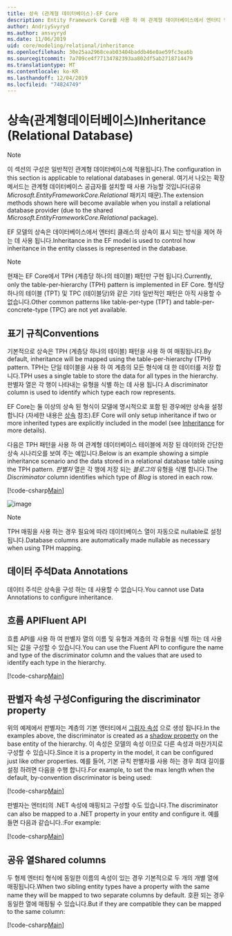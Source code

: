 ```yaml
---
title: 상속 (관계형 데이터베이스)-EF Core
description: Entity Framework Core를 사용 하 여 관계형 데이터베이스에서 엔터티 형식 상속을 구성 하는 방법
author: AndriySvyryd
ms.author: ansvyryd
ms.date: 11/06/2019
uid: core/modeling/relational/inheritance
ms.openlocfilehash: 30e25aa2968ceab03404baddb46e0ae59fc3ea6b
ms.sourcegitcommit: 7a709ce4f77134782393aa802df5ab2718714479
ms.translationtype: MT
ms.contentlocale: ko-KR
ms.lasthandoff: 12/04/2019
ms.locfileid: "74824749"
---
```

# <a name="inheritance-relational-database"></a><span data-ttu-id="fbd42-103">상속(관계형데이터베이스)</span><span class="sxs-lookup"><span data-stu-id="fbd42-103">Inheritance (Relational Database)</span></span>

> [!NOTE]  
> <span data-ttu-id="fbd42-104">이 섹션의 구성은 일반적인 관계형 데이터베이스에 적용됩니다.</span><span class="sxs-lookup"><span data-stu-id="fbd42-104">The configuration in this section is applicable to relational databases in general.</span></span> <span data-ttu-id="fbd42-105">여기서 나오는 확장 메서드는 관계형 데이터베이스 공급자를 설치할 때 사용 가능할 것입니다(공유 *Microsoft.EntityFrameworkCore.Relational* 패키지 때문).</span><span class="sxs-lookup"><span data-stu-id="fbd42-105">The extension methods shown here will become available when you install a relational database provider (due to the shared *Microsoft.EntityFrameworkCore.Relational* package).</span></span>

<span data-ttu-id="fbd42-106">EF 모델의 상속은 데이터베이스에서 엔터티 클래스의 상속이 표시 되는 방식을 제어 하는 데 사용 됩니다.</span><span class="sxs-lookup"><span data-stu-id="fbd42-106">Inheritance in the EF model is used to control how inheritance in the entity classes is represented in the database.</span></span>

> [!NOTE]  
> <span data-ttu-id="fbd42-107">현재는 EF Core에서 TPH (계층당 하나의 테이블) 패턴만 구현 됩니다.</span><span class="sxs-lookup"><span data-stu-id="fbd42-107">Currently, only the table-per-hierarchy (TPH) pattern is implemented in EF Core.</span></span> <span data-ttu-id="fbd42-108">형식당 하나의 테이블 (TPT) 및 TPC (테이블당)와 같은 기타 일반적인 패턴은 아직 사용할 수 없습니다.</span><span class="sxs-lookup"><span data-stu-id="fbd42-108">Other common patterns like table-per-type (TPT) and table-per-concrete-type (TPC) are not yet available.</span></span>

## <a name="conventions"></a><span data-ttu-id="fbd42-109">표기 규칙</span><span class="sxs-lookup"><span data-stu-id="fbd42-109">Conventions</span></span>

<span data-ttu-id="fbd42-110">기본적으로 상속은 TPH (계층당 하나의 테이블) 패턴을 사용 하 여 매핑됩니다.</span><span class="sxs-lookup"><span data-stu-id="fbd42-110">By default, inheritance will be mapped using the table-per-hierarchy (TPH) pattern.</span></span> <span data-ttu-id="fbd42-111">TPH는 단일 테이블을 사용 하 여 계층의 모든 형식에 대 한 데이터를 저장 합니다.</span><span class="sxs-lookup"><span data-stu-id="fbd42-111">TPH uses a single table to store the data for all types in the hierarchy.</span></span> <span data-ttu-id="fbd42-112">판별자 열은 각 행이 나타내는 유형을 식별 하는 데 사용 됩니다.</span><span class="sxs-lookup"><span data-stu-id="fbd42-112">A discriminator column is used to identify which type each row represents.</span></span>

<span data-ttu-id="fbd42-113">EF Core는 둘 이상의 상속 된 형식이 모델에 명시적으로 포함 된 경우에만 상속을 설정 합니다 (자세한 내용은 [상속](../inheritance.md) 참조).</span><span class="sxs-lookup"><span data-stu-id="fbd42-113">EF Core will only setup inheritance if two or more inherited types are explicitly included in the model (see [Inheritance](../inheritance.md) for more details).</span></span>

<span data-ttu-id="fbd42-114">다음은 TPH 패턴을 사용 하 여 관계형 데이터베이스 테이블에 저장 된 데이터와 간단한 상속 시나리오를 보여 주는 예입니다.</span><span class="sxs-lookup"><span data-stu-id="fbd42-114">Below is an example showing a simple inheritance scenario and the data stored in a relational database table using the TPH pattern.</span></span> <span data-ttu-id="fbd42-115">*판별자* 열은 각 행에 저장 되는 *블로그의* 유형을 식별 합니다.</span><span class="sxs-lookup"><span data-stu-id="fbd42-115">The *Discriminator* column identifies which type of *Blog* is stored in each row.</span></span>

[!code-csharp[Main](../../../../samples/core/Modeling/Conventions/InheritanceDbSets.cs#Model)]

![image](_static/inheritance-tph-data.png)

>[!NOTE]
> <span data-ttu-id="fbd42-117">TPH 매핑을 사용 하는 경우 필요에 따라 데이터베이스 열이 자동으로 nullable로 설정 됩니다.</span><span class="sxs-lookup"><span data-stu-id="fbd42-117">Database columns are automatically made nullable as necessary when using TPH mapping.</span></span>

## <a name="data-annotations"></a><span data-ttu-id="fbd42-118">데이터 주석</span><span class="sxs-lookup"><span data-stu-id="fbd42-118">Data Annotations</span></span>

<span data-ttu-id="fbd42-119">데이터 주석은 상속을 구성 하는 데 사용할 수 없습니다.</span><span class="sxs-lookup"><span data-stu-id="fbd42-119">You cannot use Data Annotations to configure inheritance.</span></span>

## <a name="fluent-api"></a><span data-ttu-id="fbd42-120">흐름 API</span><span class="sxs-lookup"><span data-stu-id="fbd42-120">Fluent API</span></span>

<span data-ttu-id="fbd42-121">흐름 API를 사용 하 여 판별자 열의 이름 및 유형과 계층의 각 유형을 식별 하는 데 사용 되는 값을 구성할 수 있습니다.</span><span class="sxs-lookup"><span data-stu-id="fbd42-121">You can use the Fluent API to configure the name and type of the discriminator column and the values that are used to identify each type in the hierarchy.</span></span>

[!code-csharp[Main](../../../../samples/core/Modeling/FluentAPI/InheritanceTPHDiscriminator.cs#Inheritance)]

## <a name="configuring-the-discriminator-property"></a><span data-ttu-id="fbd42-122">판별자 속성 구성</span><span class="sxs-lookup"><span data-stu-id="fbd42-122">Configuring the discriminator property</span></span>

<span data-ttu-id="fbd42-123">위의 예제에서 판별자는 계층의 기본 엔터티에서 [그림자 속성](xref:core/modeling/shadow-properties) 으로 생성 됩니다.</span><span class="sxs-lookup"><span data-stu-id="fbd42-123">In the examples above, the discriminator is created as a [shadow property](xref:core/modeling/shadow-properties) on the base entity of the hierarchy.</span></span> <span data-ttu-id="fbd42-124">이 속성은 모델의 속성 이므로 다른 속성과 마찬가지로 구성할 수 있습니다.</span><span class="sxs-lookup"><span data-stu-id="fbd42-124">Since it is a property in the model, it can be configured just like other properties.</span></span> <span data-ttu-id="fbd42-125">예를 들어, 기본 규칙 판별자를 사용 하는 경우 최대 길이를 설정 하려면 다음을 수행 합니다.</span><span class="sxs-lookup"><span data-stu-id="fbd42-125">For example, to set the max length when the default, by-convention discriminator is being used:</span></span>

[!code-csharp[Main](../../../../samples/core/Modeling/FluentAPI/DefaultDiscriminator.cs#DiscriminatorConfiguration)]

<span data-ttu-id="fbd42-126">판별자는 엔터티의 .NET 속성에 매핑되고 구성할 수도 있습니다.</span><span class="sxs-lookup"><span data-stu-id="fbd42-126">The discriminator can also be mapped to a .NET property in your entity and configure it.</span></span> <span data-ttu-id="fbd42-127">예를 들면 다음과 같습니다.:</span><span class="sxs-lookup"><span data-stu-id="fbd42-127">For example:</span></span>

[!code-csharp[Main](../../../../samples/core/Modeling/FluentAPI/NonShadowDiscriminator.cs#NonShadowDiscriminator)]

## <a name="shared-columns"></a><span data-ttu-id="fbd42-128">공유 열</span><span class="sxs-lookup"><span data-stu-id="fbd42-128">Shared columns</span></span>

<span data-ttu-id="fbd42-129">두 형제 엔터티 형식에 동일한 이름의 속성이 있는 경우 기본적으로 두 개의 개별 열에 매핑됩니다.</span><span class="sxs-lookup"><span data-stu-id="fbd42-129">When two sibling entity types have a property with the same name they will be mapped to two separate columns by default.</span></span> <span data-ttu-id="fbd42-130">호환 되는 경우 동일한 열에 매핑될 수 있습니다.</span><span class="sxs-lookup"><span data-stu-id="fbd42-130">But if they are compatible they can be mapped to the same column:</span></span>

[!code-csharp[Main](../../../../samples/core/Modeling/FluentAPI/SharedTPHColumns.cs#SharedTPHColumns)]
